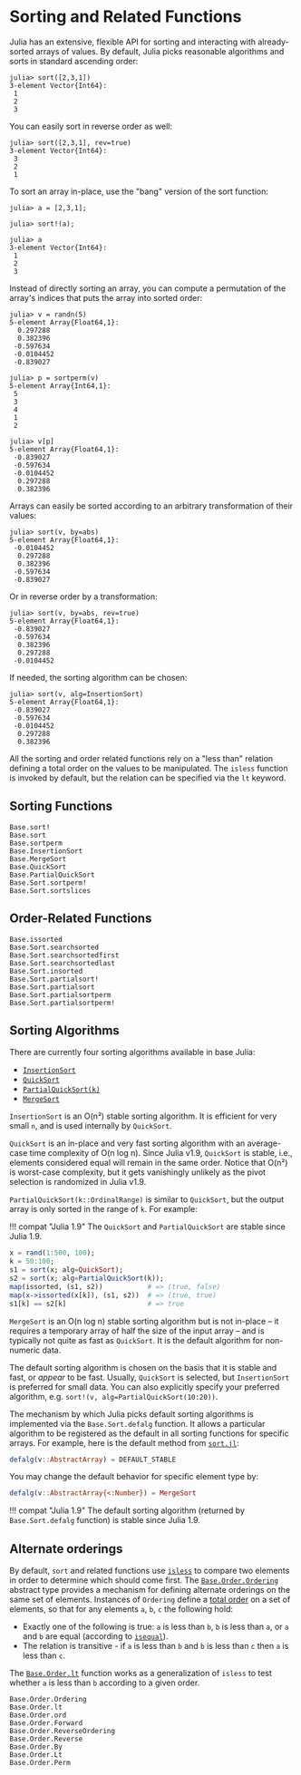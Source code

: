 # Sorting and Related Functions

Julia has an extensive, flexible API for sorting and interacting with already-sorted arrays of
values. By default, Julia picks reasonable algorithms and sorts in standard ascending order:

```jldoctest
julia> sort([2,3,1])
3-element Vector{Int64}:
 1
 2
 3
```

You can easily sort in reverse order as well:

```jldoctest
julia> sort([2,3,1], rev=true)
3-element Vector{Int64}:
 3
 2
 1
```

To sort an array in-place, use the "bang" version of the sort function:

```jldoctest
julia> a = [2,3,1];

julia> sort!(a);

julia> a
3-element Vector{Int64}:
 1
 2
 3
```

Instead of directly sorting an array, you can compute a permutation of the array's indices that
puts the array into sorted order:

```julia-repl
julia> v = randn(5)
5-element Array{Float64,1}:
  0.297288
  0.382396
 -0.597634
 -0.0104452
 -0.839027

julia> p = sortperm(v)
5-element Array{Int64,1}:
 5
 3
 4
 1
 2

julia> v[p]
5-element Array{Float64,1}:
 -0.839027
 -0.597634
 -0.0104452
  0.297288
  0.382396
```

Arrays can easily be sorted according to an arbitrary transformation of their values:

```julia-repl
julia> sort(v, by=abs)
5-element Array{Float64,1}:
 -0.0104452
  0.297288
  0.382396
 -0.597634
 -0.839027
```

Or in reverse order by a transformation:

```julia-repl
julia> sort(v, by=abs, rev=true)
5-element Array{Float64,1}:
 -0.839027
 -0.597634
  0.382396
  0.297288
 -0.0104452
```

If needed, the sorting algorithm can be chosen:

```julia-repl
julia> sort(v, alg=InsertionSort)
5-element Array{Float64,1}:
 -0.839027
 -0.597634
 -0.0104452
  0.297288
  0.382396
```

All the sorting and order related functions rely on a "less than" relation defining a total order
on the values to be manipulated. The `isless` function is invoked by default, but the relation
can be specified via the `lt` keyword.

## Sorting Functions

```@docs
Base.sort!
Base.sort
Base.sortperm
Base.InsertionSort
Base.MergeSort
Base.QuickSort
Base.PartialQuickSort
Base.Sort.sortperm!
Base.Sort.sortslices
```

## Order-Related Functions

```@docs
Base.issorted
Base.Sort.searchsorted
Base.Sort.searchsortedfirst
Base.Sort.searchsortedlast
Base.Sort.insorted
Base.Sort.partialsort!
Base.Sort.partialsort
Base.Sort.partialsortperm
Base.Sort.partialsortperm!
```

## Sorting Algorithms

There are currently four sorting algorithms available in base Julia:

  * [`InsertionSort`](@ref)
  * [`QuickSort`](@ref)
  * [`PartialQuickSort(k)`](@ref)
  * [`MergeSort`](@ref)

`InsertionSort` is an O(n²) stable sorting algorithm. It is efficient for very small `n`,
and is used internally by `QuickSort`.

`QuickSort` is an in-place and very fast sorting algorithm with an average-case time
complexity of O(n log n). Since Julia v1.9, `QuickSort` is stable, i.e., elements considered
equal will remain in the same order. Notice that O(n²) is worst-case complexity, but it gets
vanishingly unlikely as the pivot selection is randomized in Julia v1.9.

`PartialQuickSort(k::OrdinalRange)` is similar to `QuickSort`, but the output array is only
sorted in the range of `k`. For example:

!!! compat "Julia 1.9"
    The `QuickSort` and `PartialQuickSort` are stable since Julia 1.9.

```julia
x = rand(1:500, 100);
k = 50:100;
s1 = sort(x; alg=QuickSort);
s2 = sort(x; alg=PartialQuickSort(k));
map(issorted, (s1, s2))           # => (true, false)
map(x->issorted(x[k]), (s1, s2))  # => (true, true)
s1[k] == s2[k]                    # => true
```

`MergeSort` is an O(n log n) stable sorting algorithm but is not in-place – it requires a temporary
array of half the size of the input array – and is typically not quite as fast as `QuickSort`.
It is the default algorithm for non-numeric data.

The default sorting algorithm is chosen on the basis that it is stable and fast, or *appear*
to be fast. Usually, `QuickSort` is selected, but `InsertionSort` is preferred for small
data. You can also explicitly specify your preferred algorithm, e.g.
`sort!(v, alg=PartialQuickSort(10:20))`.

The mechanism by which Julia picks default sorting algorithms is implemented via the
`Base.Sort.defalg` function. It allows a particular algorithm to be registered as the
default in all sorting functions for specific arrays. For example, here is the default
method from [`sort.jl`](https://github.com/JuliaLang/julia/blob/master/base/sort.jl):

```julia
defalg(v::AbstractArray) = DEFAULT_STABLE
```

You may change the default behavior for specific element type by:
```julia
defalg(v::AbstractArray{<:Number}) = MergeSort
```

!!! compat "Julia 1.9"
    The default sorting algorithm (returned by `Base.Sort.defalg` function) is
    stable since Julia 1.9.

## Alternate orderings

By default, `sort` and related functions use [`isless`](@ref) to compare two
elements in order to determine which should come first. The
[`Base.Order.Ordering`](@ref) abstract type provides a mechanism for defining
alternate orderings on the same set of elements. Instances of `Ordering` define
a [total order](https://en.wikipedia.org/wiki/Total_order) on a set of elements,
so that for any elements `a`, `b`, `c` the following hold:

* Exactly one of the following is true: `a` is less than `b`, `b` is less than
  `a`, or `a` and `b` are equal (according to [`isequal`](@ref)).
* The relation is transitive - if `a` is less than `b` and `b` is less than `c`
  then `a` is less than `c`.

The [`Base.Order.lt`](@ref) function works as a generalization of `isless` to
test whether `a` is less than `b` according to a given order.

```@docs
Base.Order.Ordering
Base.Order.lt
Base.Order.ord
Base.Order.Forward
Base.Order.ReverseOrdering
Base.Order.Reverse
Base.Order.By
Base.Order.Lt
Base.Order.Perm
```

